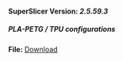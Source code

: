 #### **SuperSlicer Version:** *_2.5.59.3_*
##### ***PLA-PETG / TPU configurations***
**File:** [Download](https://github.com/denilson-polonio/voxelab-aquila-c2-superslicer-configuration-file/blob/main/SuperSlicer_config_bundle.ini)
